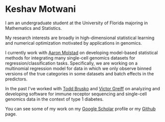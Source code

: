 # Keshav Motwani

I am an undergraduate student at the University of Florida majoring in Mathematics and Statistics. 

My research interests are broadly in high-dimensional statistical learning and numerical optimization motivated by applications in genomics.

I currently work with [Aaron Molstad](https://ajmolstad.github.io/) on developing model-based statistical methods for integrating many single-cell genomics datasets for regression/classification tasks. Specifically, we are working on a multinomial regression model for data in which we only observe binned versions of the true categories in some datasets and batch effects in the predictors.

In the past I've worked with [Todd Brusko](https://bruskolab.diabetes.ufl.edu/) and [Victor Greiff](https://greifflab.org/) on analyzing and developing software for immune receptor sequencing and single-cell genomics data in the context of type 1 diabetes. 

You can see some of my work on my [Google Scholar](https://scholar.google.com/citations?user=8AhTuSEAAAAJ&hl=en) profile or my [Github](https://github.com/keshav-motwani) page.
